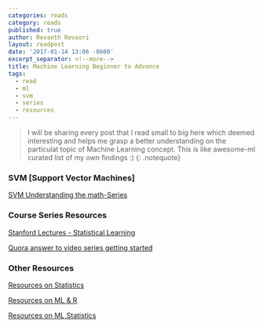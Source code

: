 ```yaml
---
categories: reads
category: reads
published: true
author: Revanth Revoori
layout: readpost
date: '2017-01-14 13:06 -0600'
excerpt_separator: <!--more-->
title: Machine Learning Beginner to Advance
tags:
  - read
  - ml
  - svm
  - series
  - resources
---
```

> I will be sharing every post that I read small to big here which deemed interesting and helps me grasp a better understanding on the particulat topic of Machine Learning concept.
This is like awesome-ml curated list of my own findings :)
{: .notequote}

### SVM [Support Vector Machines]

<a class="embedly-card" href="http://www.svm-tutorial.com/2016/09/convex-functions/">SVM Understanding the math-Series  <i class="fa fa-external-link"></i></a>

### Course Series Resources

[Stanford Lectures - Statistical Learning](https://lagunita.stanford.edu/courses/HumanitiesSciences/StatLearning/Winter2016/info)

<a class="embedly-card" href="https://www.quora.com/What-is-the-best-MOOC-to-get-started-in-Machine-Learning/answer/Xavier-Amatriain?srid=3cks">Quora answer to video series getting started  <i class="fa fa-external-link"></i></a>

### __Other Resources__
[Resources on Statistics](http://simplystatistics.org/archive/)

[Resources on ML & R](https://www.r-bloggers.com/in-depth-introduction-to-machine-learning-in-15-hours-of-expert-videos/)

[Resources on ML,Statistics](https://www.analyticsvidhya.com/blog/2016/02/free-read-books-statistics-mathematics-data-science/)
